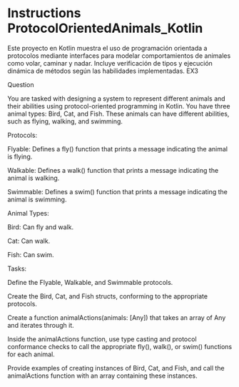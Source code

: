 # Instructions ProtocolOrientedAnimals_Kotlin
Este proyecto en Kotlin muestra el uso de programación orientada a protocolos mediante interfaces para modelar comportamientos de animales como volar, caminar y nadar. Incluye verificación de tipos y ejecución dinámica de métodos según las habilidades implementadas.
EX3

Question 

You are tasked with designing a system to represent different animals and their abilities using protocol-oriented programming in Kotlin. You have three animal types: Bird, Cat, and Fish. These animals can have different abilities, such as flying, walking, and swimming.



Protocols:

Flyable: Defines a fly() function that prints a message indicating the animal is flying.

Walkable: Defines a walk() function that prints a message indicating the animal is walking.

Swimmable: Defines a swim() function that prints a message indicating the animal is swimming.

Animal Types:

Bird: Can fly and walk.

Cat: Can walk.

Fish: Can swim.

Tasks:

Define the Flyable, Walkable, and Swimmable protocols.

Create the Bird, Cat, and Fish structs, conforming to the appropriate protocols.

Create a function animalActions(animals: [Any]) that takes an array of Any and iterates through it.

Inside the animalActions function, use type casting and protocol conformance checks to call the appropriate fly(), walk(), or swim() functions for each animal.

Provide examples of creating instances of Bird, Cat, and Fish, and call the animalActions function with an array containing these instances.
